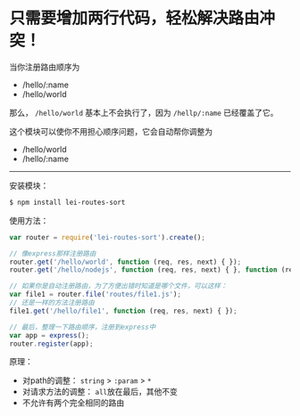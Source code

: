 只需要增加两行代码，轻松解决路由冲突！
========

当你注册路由顺序为

+ /hello/:name
+ /hello/world

那么， `/hello/world` 基本上不会执行了，因为 `/hellp/:name` 已经覆盖了它。

这个模块可以使你不用担心顺序问题，它会自动帮你调整为

+ /hello/world
+ /hello/:name

---------------------

安装模块：

```bash
$ npm install lei-routes-sort
```

使用方法：

```javascript
var router = require('lei-routes-sort').create();

// 像express那样注册路由
router.get('/hello/world', function (req, res, next) { });
router.get('/hello/nodejs', function (req, res, next) { }, function (req, res, next) { });

// 如果你是自动注册路由，为了方便出错时知道是哪个文件，可以这样：
var file1 = router.file('routes/file1.js');
// 还是一样的方法注册路由
file1.get('/hello/file1', function (req, res, next) { });

// 最后，整理一下路由顺序，注册到express中
var app = express();
router.register(app);
```

原理：

+ 对path的调整：  `string` > `:param` > `*`
+ 对请求方法的调整： `all`放在最后，其他不变
+ 不允许有两个完全相同的路由
